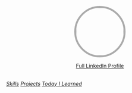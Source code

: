<p align="center">
  <a href="https://github.com/john20xdoe">
    <img style=" border-radius: 50%; border: 5px solid #ababab;" src="https://media.licdn.com/mpr/mpr/shrinknp_400_400/AAEAAQAAAAAAAAz8AAAAJDA1ZWUzYTRjLTY2ZDktNDgwMi1hYjM0LWRmOTJjNTliNjhmYQ.jpg" width="128" height="128">
  </a>
  <p align="center">
    <a href="https://ph.linkedin.com/in/labermejo"><span class="small text-uppercase label label-success">Full LinkedIn Profile <i class="fa fa-linkedin-square"><i></span></a>
    <br>
    <br>
    <div class="btn-group btn-group-justified">
    <a href="skills/" class="btn btn-default">Skills</a>
    <a href="projects/" class="btn btn-default">Projects</a>
    <a href="til/" class="btn btn-default">Today I Learned</a>
    </div>
  </p>
</p>
<br>
